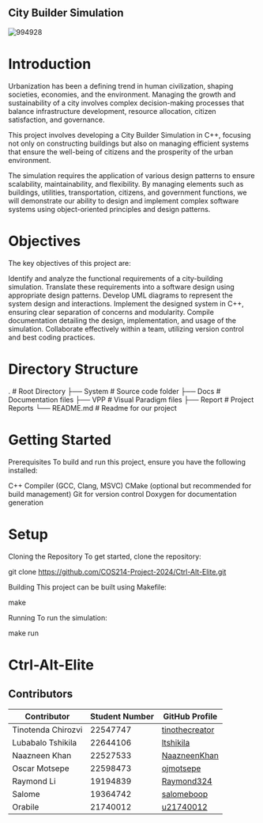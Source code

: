 ## City Builder Simulation

![994928](https://github.com/user-attachments/assets/dd6cbcc1-5ed9-48c9-adb6-905875eaecb6)


# Introduction

Urbanization has been a defining trend in human civilization, shaping societies, economies, and the environment. Managing the growth and sustainability of a city involves complex decision-making processes that balance infrastructure development, resource allocation, citizen satisfaction, and governance.

This project involves developing a City Builder Simulation in C++, focusing not only on constructing buildings but also on managing efficient systems that ensure the well-being of citizens and the prosperity of the urban environment.

The simulation requires the application of various design patterns to ensure scalability, maintainability, and flexibility. By managing elements such as buildings, utilities, transportation, citizens, and government functions, we will demonstrate our ability to design and implement complex software systems using object-oriented principles and design patterns.

# Objectives

The key objectives of this project are:

Identify and analyze the functional requirements of a city-building simulation.
Translate these requirements into a software design using appropriate design patterns.
Develop UML diagrams to represent the system design and interactions.
Implement the designed system in C++, ensuring clear separation of concerns and modularity.
Compile documentation detailing the design, implementation, and usage of the simulation.
Collaborate effectively within a team, utilizing version control and best coding practices.

# Directory Structure

.                   # Root Directory
├── System          # Source code folder
├── Docs            # Documentation files
├── VPP             # Visual Paradigm files
├── Report          # Project Reports
└── README.md       # Readme for our project

# Getting Started

Prerequisites
To build and run this project, ensure you have the following installed:

C++ Compiler (GCC, Clang, MSVC)
CMake (optional but recommended for build management)
Git for version control
Doxygen for documentation generation

# Setup

Cloning the Repository
To get started, clone the repository:

git clone https://github.com/COS214-Project-2024/Ctrl-Alt-Elite.git

Building
This project can be built using Makefile:

make

Running
To run the simulation:

make run

# Ctrl-Alt-Elite

## Contributors

| Contributor         | Student Number | GitHub Profile                                      |
|---------------------|----------------|-----------------------------------------------------|
| Tinotenda Chirozvi  | 22547747       | [tinothecreator](https://github.com/tinothecreator)  |
| Lubabalo Tshikila   | 22644106      | [ltshikila](https://github.com/ltshikila)            |
| Naazneen Khan       | 22527533      | [NaazneenKhan](https://github.com/NaazneenKhan)      |
| Oscar Motsepe       | 22598473      | [ojmotsepe](https://github.com/ojmotsepe)            |
| Raymond Li          | 19194839      | [Raymond324](https://github.com/Raymond324)          |
| Salome              | 19364742      | [salomeboop](https://github.com/salomeboop)          |
| Orabile             | 21740012      | [u21740012](https://github.com/u21740012)            |


